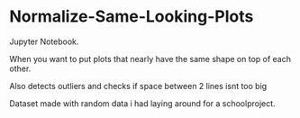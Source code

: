 # Normalize-Same-Looking-Plots
Jupyter Notebook.

When you want to put plots that nearly have the same shape on top of each other. 

Also detects outliers and checks if space between 2 lines isnt too big

Dataset made with random data i had laying around for a schoolproject.
